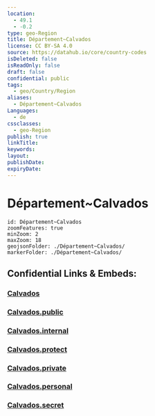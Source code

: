 ```yaml
---
location:
  - 49.1
  - -0.2
type: geo-Region
title: Département~Calvados
license: CC BY-SA 4.0
source: https://datahub.io/core/country-codes
isDeleted: false
isReadOnly: false
draft: false
confidential: public
tags:
  - geo/Country/Region
aliases:
  - Département~Calvados
Languages:
  - de
cssclasses:
  - geo-Region
publish: true
linkTitle:
keywords:
layout:
publishDate:
expiryDate:
---
```


# Département~Calvados

```leaflet
id: Département~Calvados
zoomFeatures: true 
minZoom: 2 
maxZoom: 18
geojsonFolder: ./Département~Calvados/
markerFolder: ./Département~Calvados/
```


## Confidential Links & Embeds: 

### [Calvados](/_Standards/Earth/Continent/Europe/Europe~West/France/regions~France/Normandie/departments~Normandie/Calvados.md) 

### [Calvados.public](/_public/Earth/Continent/Europe/Europe~West/France/regions~France/Normandie/departments~Normandie/Calvados.public.md) 

### [Calvados.internal](/_internal/Earth/Continent/Europe/Europe~West/France/regions~France/Normandie/departments~Normandie/Calvados.internal.md) 

### [Calvados.protect](/_protect/Earth/Continent/Europe/Europe~West/France/regions~France/Normandie/departments~Normandie/Calvados.protect.md) 

### [Calvados.private](/_private/Earth/Continent/Europe/Europe~West/France/regions~France/Normandie/departments~Normandie/Calvados.private.md) 

### [Calvados.personal](/_personal/Earth/Continent/Europe/Europe~West/France/regions~France/Normandie/departments~Normandie/Calvados.personal.md) 

### [Calvados.secret](/_secret/Earth/Continent/Europe/Europe~West/France/regions~France/Normandie/departments~Normandie/Calvados.secret.md)

